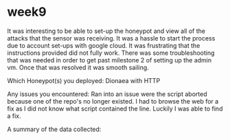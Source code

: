 # week9

It was interesting to be able to set-up the honeypot and view all of the attacks that the sensor was receiving. It was a hassle to start the process due to account set-ups with google cloud. It was frustrating that the instructions provided did not fully work. There was some troubleshooting that was needed in order to get past milestone 2 of setting up the admin vm. Once that was resolved it was smooth sailing.

Which Honeypot(s) you deployed: Dionaea with HTTP

Any issues you encountered: Ran into an issue were the script aborted because one of the repo's no longer existed. I had to browse the web for a fix as I did not know what script contained the line. Luckily I was able to find a fix. 

A summary of the data collected: 

